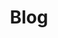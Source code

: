 ---
title: "Blog"
layout: category-blog  
permalink: /blog/
author_profile: true
sidebar_main: ture
classes: wide
taxonomy: Blog
---